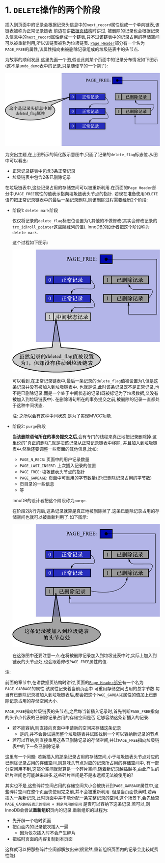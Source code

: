 # 1. `DELETE`操作的两个阶段

插入到页面中的记录会根据记录头信息中的`next_record`属性组成一个单向链表,该链表被称为正常记录链表.前边在讲[数据页结构](https://github.com/rayallen20/howDoesMySQLWork/blob/main/%E7%AC%AC5%E7%AB%A0%20%E7%9B%9B%E6%94%BE%E8%AE%B0%E5%BD%95%E7%9A%84%E5%A4%A7%E7%9B%92%E5%AD%90--InnoDB%E6%95%B0%E6%8D%AE%E9%A1%B5%E7%BB%93%E6%9E%84/3.%20%E8%AE%B0%E5%BD%95%E5%9C%A8%E9%A1%B5%E4%B8%AD%E7%9A%84%E5%AD%98%E5%82%A8/1.%20%E8%AE%B0%E5%BD%95%E5%A4%B4%E4%BF%A1%E6%81%AF/6.%20next_record.md)时讲过,
被删除的记录也会根据记录头信息中的`next_record`属性组成一个链表,只不过该链表中的记录占用的存储空间可以被重新利用,所以该链表被称为垃圾链表.
[`Page Header`](https://github.com/rayallen20/howDoesMySQLWork/blob/main/%E7%AC%AC5%E7%AB%A0%20%E7%9B%9B%E6%94%BE%E8%AE%B0%E5%BD%95%E7%9A%84%E5%A4%A7%E7%9B%92%E5%AD%90--InnoDB%E6%95%B0%E6%8D%AE%E9%A1%B5%E7%BB%93%E6%9E%84/5.%20Page%20Header(%E9%A1%B5%E9%9D%A2%E5%A4%B4%E9%83%A8).md)部分有一个名为`PAGE_FREE`的属性,该属性指向由被删除记录组成的垃圾链表中的头节点.

为故事的顺利发展,这里先画一个图,假设此刻某个页面中的记录分布情况如下图示(这不是`undo_demo`表中的记录,只是随便举的一个例子):

![页面中的记录分布情况](./img/页面中的记录分布情况.jpg)

为突出主题,在上图所示的简化版示意图中,只画了记录的`delete_flag`标志位.从图中可以看出:

- 正常记录链表中包含3条正常记录
- 垃圾链表中包含2条已删除记录

在垃圾链表中,这些记录占用的存储空间可以被重新利用.在页面的`Page Header`部分中,`PAGE_FREE`属性的值表示指向垃圾链表头节点的指针.
若现在准备使用`DELETE`语句把正常记录链表中的最后一条记录删除,则该删除过程需要经历2个阶段:

- 阶段1: `delete mark`阶段

  仅仅将记录的`delete_flag`标志位设置为1,其他的不做修改(其实会修改记录的`trx_id`/`roll_pointer`这些隐藏列的值).
  InnoDB的设计者把这个阶段称为`delete mark`.

  这个过程如下图示:

  ![delete_mark过程示意图](./img/delete_mark过程示意图.jpg)

  可以看到,在正常记录链表中,最后一条记录的`delete_flag`值被设置为1,但是这条记录并没有被加入到垃圾链表中.
  也就是说,此时该条记录既不是正常记录,也不是已删除记录,而是一个处于中间状态的记录(既被标记为了垃圾数据,又没有被加入到垃圾链表中).
  在删除语句所在的事务提交之前,被删除的记录一直都处于这种中间状态.

  注: 之所以会有这种中间状态,是为了实现MVCC功能.

- 阶段2: `purge`阶段

  **当该删除语句所在的事务提交之后**,会有专门的线程来真正地把记录删除掉.这里说的"真正的删除",就是把该记录从正常记录链表中移除,
  并且加入到垃圾链表中.然后还要调整一些页面的其他信息,比如:

    - `PAGE_N_RECS`: 页面中的用户记录数量
    - `PAGE_LAST_INSERT`: 上次插入记录的位置
    - `PAGE_FREE`: 垃圾链表头节点的指针
    - `PAGE_GARBAGE`: 页面中可重用的字节数量(即:已删除记录占用的字节数)
    - 页目录的一些信息
    - 等

  InnoDB的设计者把这个阶段称为`purge`.

  在阶段2执行完后,这条记录就算是真正地被删除掉了.这条已删除记录占用的存储空间也就可以被重新利用了.如下图示:

  ![purge的执行过程](./img/purge的执行过程.jpg)

  在这张图中还要注意一点:在将被删除记录加入到垃圾链表中时,实际上加入到链表的头节点处,也会跟着修改`PAGE_FREE`属性的值.

注:

前面的章节中,在讲数据页结构时讲过,页面的[`Page Header`部分](https://github.com/rayallen20/howDoesMySQLWork/blob/main/%E7%AC%AC5%E7%AB%A0%20%E7%9B%9B%E6%94%BE%E8%AE%B0%E5%BD%95%E7%9A%84%E5%A4%A7%E7%9B%92%E5%AD%90--InnoDB%E6%95%B0%E6%8D%AE%E9%A1%B5%E7%BB%93%E6%9E%84/5.%20Page%20Header(%E9%A1%B5%E9%9D%A2%E5%A4%B4%E9%83%A8).md)有一个名为`PAGE_GARBAGE`的属性.该属性记录着当前页面中
可重用存储空间占用的总字节数.每当有已删除记录被加入到垃圾链表后,都会把这个`PAGE_GARBAGE`属性的值加上已删除记录占用的存储空间大小.

`PAGE_FREE`指向垃圾链表的头节点,之后每当新插入记录时,首先判断`PAGE_FREE`指向的头节点代表的已删除记录占用的存储空间是否
足够容纳这条新插入的记录.

- 若不能容纳,则直接向页面中申请新的空间来存储这条记录
  - 是的,并不会尝试遍历整个垃圾链表并试图找到一个可以容纳新记录的节点
- 若可以容纳,则直接重用这条已删除记录的存储空间,并让`PAGE_FREE`指向垃圾链表中的下一条已删除记录

这里有一个问题: 若新插入的那条记录占用的存储空间,小于垃圾链表头节点对应的已删除记录占用的存储空间,则意味头节点对应的记录所占用的存储空间中,
有一部分空间用不到,这部分空间就就算是一个碎片空间.随着新记录越插越多,由此产生的碎片空间也可能越来越多.这些碎片空间是不是永远都无法被使用的?

其实也不是,这些碎片空间占用的存储空间大小会被统计到`PAGE_GARBAGE`属性中,这些碎片空间在整个页面快使用完之前,并不会被重新利用.
但是当页面快满时,若再插入一条新记录,此时页面中并不能分配一条完整记录的空间.这个场景下,会先检查`PAGE_GARBAGE表示的空间 + 剩余可用的空间`
是否可以容纳下这条记录.若可以,则InnoDB会尝试**重新组织**页内的记录.重新组织的过程为:

- 先开辟一个临时页面
- 把页面内的记录依次插入一遍
  - 因为依次插入时不会产生碎片
- 把临时页面的内容复制到本页面

这样就可以把那些碎片空间都解放出来(很显然,重新组织页面内的记录会比较耗费性能).